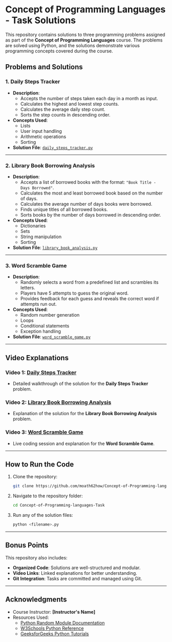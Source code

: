 
# Concept of Programming Languages - Task Solutions

This repository contains solutions to three programming problems assigned as part of the **Concept of Programming Languages** course. The problems are solved using Python, and the solutions demonstrate various programming concepts covered during the course.

## Problems and Solutions

### 1. Daily Steps Tracker
- **Description**: 
  - Accepts the number of steps taken each day in a month as input.
  - Calculates the highest and lowest step counts.
  - Calculates the average daily step count.
  - Sorts the step counts in descending order.
- **Concepts Used**:
  - Lists
  - User input handling
  - Arithmetic operations
  - Sorting
- **Solution File**: [`daily_steps_tracker.py`](./daily_steps_tracker.py)

---

### 2. Library Book Borrowing Analysis
- **Description**:
  - Accepts a list of borrowed books with the format: `"Book Title - Days Borrowed"`.
  - Calculates the most and least borrowed book based on the number of days.
  - Calculates the average number of days books were borrowed.
  - Finds unique titles of all borrowed books.
  - Sorts books by the number of days borrowed in descending order.
- **Concepts Used**:
  - Dictionaries
  - Sets
  - String manipulation
  - Sorting
- **Solution File**: [`library_book_analysis.py`](./library_book_analysis.py)

---

### 3. Word Scramble Game
- **Description**:
  - Randomly selects a word from a predefined list and scrambles its letters.
  - Players have 5 attempts to guess the original word.
  - Provides feedback for each guess and reveals the correct word if attempts run out.
- **Concepts Used**:
  - Random number generation
  - Loops
  - Conditional statements
  - Exception handling
- **Solution File**: [`word_scramble_game.py`](./word_scramble_game.py)

---

## Video Explanations

### Video 1: [Daily Steps Tracker](https://cisuezedu-my.sharepoint.com/:v:/g/personal/fciugs466_ci_suez_edu_eg/ERSaJI2yo7ZBmpqJ7DsQnsMBvt0_eYjHDZAkW3S-F-TPKA?e=S9F4K0)
- Detailed walkthrough of the solution for the **Daily Steps Tracker** problem.

### Video 2: [Library Book Borrowing Analysis](https://cisuezedu-my.sharepoint.com/:v:/g/personal/fciugs466_ci_suez_edu_eg/EacWnLy1EKlBtVa2ohBv_HkBFPFA52Bsh5QID6j8BGPG-w?e=XXXXX)
- Explanation of the solution for the **Library Book Borrowing Analysis** problem.

### Video 3: [Word Scramble Game](https://cisuezedu-my.sharepoint.com/:v:/g/personal/fciugs466_ci_suez_edu_eg/ERSaJI2yo7ZBmpqJ7DsQnsMBvt0_eYjHDZAkW3S-F-TPKA?e=S9F4K0)
- Live coding session and explanation for the **Word Scramble Game**.

---

## How to Run the Code
1. Clone the repository:
   ```bash
   git clone https://github.com/moath62how/Concept-of-Programming-languages-Task.git
   ```
2. Navigate to the repository folder:
   ```bash
   cd Concept-of-Programming-languages-Task
   ```
3. Run any of the solution files:
   ```bash
   python <filename>.py
   ```

---

## Bonus Points
This repository also includes:
- **Organized Code**: Solutions are well-structured and modular.
- **Video Links**: Linked explanations for better understanding.
- **Git Integration**: Tasks are committed and managed using Git.

---

## Acknowledgments
- Course Instructor: **[Instructor's Name]**
- Resources Used:
  - [Python Random Module Documentation](https://docs.python.org/3/library/random.html)
  - [W3Schools Python Reference](https://www.w3schools.com/python/)
  - [GeeksforGeeks Python Tutorials](https://www.geeksforgeeks.org/python-programming-language/)
